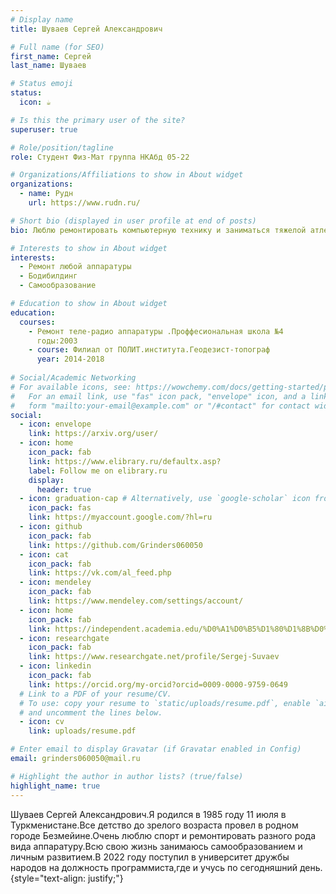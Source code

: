 ```yaml
---
# Display name
title: Шуваев Сергей Александрович

# Full name (for SEO)
first_name: Сергей
last_name: Шуваев

# Status emoji
status:
  icon: ☕️

# Is this the primary user of the site?
superuser: true

# Role/position/tagline
role: Студент Физ-Мат группа НКАбд 05-22

# Organizations/Affiliations to show in About widget
organizations:
  - name: Рудн
    url: https://www.rudn.ru/

# Short bio (displayed in user profile at end of posts)
bio: Люблю ремонтировать компьютерную технику и заниматься тяжелой атлетикой.

# Interests to show in About widget
interests:
  - Ремонт любой аппаратуры
  - Бодибилдинг
  - Самообразование

# Education to show in About widget
education:
  courses:
    - Ремонт теле-радио аппаратуры .Проффесиональная школа №4
      годы:2003
    - course: Филиал от ПОЛИТ.института.Геодезист-топограф
      year: 2014-2018
    
# Social/Academic Networking
# For available icons, see: https://wowchemy.com/docs/getting-started/page-builder/#icons
#   For an email link, use "fas" icon pack, "envelope" icon, and a link in the
#   form "mailto:your-email@example.com" or "/#contact" for contact widget.
social:
  - icon: envelope
    link: https://arxiv.org/user/
  - icon: home
    icon_pack: fab
    link: https://www.elibrary.ru/defaultx.asp?
    label: Follow me on elibrary.ru
    display:
      header: true
  - icon: graduation-cap # Alternatively, use `google-scholar` icon from `ai` icon pack
    icon_pack: fas
    link: https://myaccount.google.com/?hl=ru
  - icon: github
    icon_pack: fab
    link: https://github.com/Grinders060050
  - icon: cat
    icon_pack: fab
    link: https://vk.com/al_feed.php
  - icon: mendeley
    icon_pack: fab
    link: https://www.mendeley.com/settings/account/
  - icon: home
    icon_pack: fab
    link: https://independent.academia.edu/%D0%A1%D0%B5%D1%80%D1%8B%D0%B9%D0%A8%D1%83%D0%B2%D0%B0%D0%B5%D0%B2
  - icon: researchgate
    icon_pack: fab
    link: https://www.researchgate.net/profile/Sergej-Suvaev
  - icon: linkedin
    icon_pack: fab
    link: https://orcid.org/my-orcid?orcid=0009-0000-9759-0649
  # Link to a PDF of your resume/CV.
  # To use: copy your resume to `static/uploads/resume.pdf`, enable `ai` icons in `params.yaml`,
  # and uncomment the lines below.
  - icon: cv
    link: uploads/resume.pdf

# Enter email to display Gravatar (if Gravatar enabled in Config)
email: grinders060050@mail.ru

# Highlight the author in author lists? (true/false)
highlight_name: true
---
```


Шуваев Сергей Александрович.Я родился в 1985 году 11 июля в Туркменистане.Все детство до зрелого возраста провел в родном городе Безмейине.Очень люблю спорт и ремонтировать разного рода вида аппаратуру.Всю свою жизнь занимаюсь самообразованием и личным развитием.В 2022 году поступил в университет дружбы народов на должность программиста,где и учусь по сегодняшний день.
{style="text-align: justify;"}

